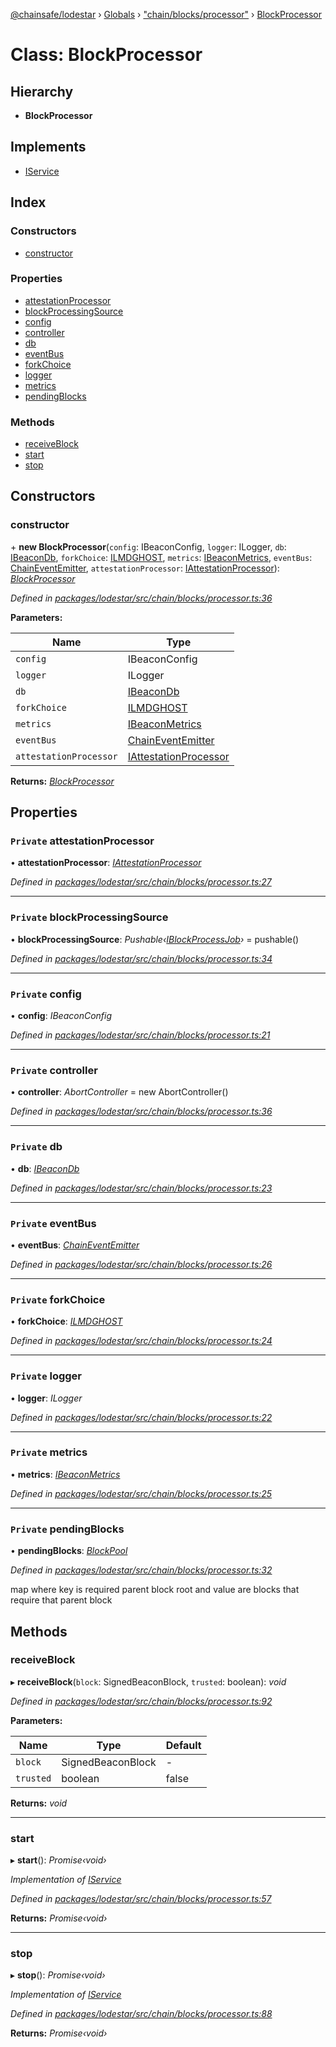 [@chainsafe/lodestar](../README.md) › [Globals](../globals.md) › ["chain/blocks/processor"](../modules/_chain_blocks_processor_.md) › [BlockProcessor](_chain_blocks_processor_.blockprocessor.md)

# Class: BlockProcessor

## Hierarchy

* **BlockProcessor**

## Implements

* [IService](../interfaces/_node_nodejs_.iservice.md)

## Index

### Constructors

* [constructor](_chain_blocks_processor_.blockprocessor.md#constructor)

### Properties

* [attestationProcessor](_chain_blocks_processor_.blockprocessor.md#private-attestationprocessor)
* [blockProcessingSource](_chain_blocks_processor_.blockprocessor.md#private-blockprocessingsource)
* [config](_chain_blocks_processor_.blockprocessor.md#private-config)
* [controller](_chain_blocks_processor_.blockprocessor.md#private-controller)
* [db](_chain_blocks_processor_.blockprocessor.md#private-db)
* [eventBus](_chain_blocks_processor_.blockprocessor.md#private-eventbus)
* [forkChoice](_chain_blocks_processor_.blockprocessor.md#private-forkchoice)
* [logger](_chain_blocks_processor_.blockprocessor.md#private-logger)
* [metrics](_chain_blocks_processor_.blockprocessor.md#private-metrics)
* [pendingBlocks](_chain_blocks_processor_.blockprocessor.md#private-pendingblocks)

### Methods

* [receiveBlock](_chain_blocks_processor_.blockprocessor.md#receiveblock)
* [start](_chain_blocks_processor_.blockprocessor.md#start)
* [stop](_chain_blocks_processor_.blockprocessor.md#stop)

## Constructors

###  constructor

\+ **new BlockProcessor**(`config`: IBeaconConfig, `logger`: ILogger, `db`: [IBeaconDb](../interfaces/_db_api_beacon_interface_.ibeacondb.md), `forkChoice`: [ILMDGHOST](../interfaces/_chain_forkchoice_interface_.ilmdghost.md), `metrics`: [IBeaconMetrics](../interfaces/_metrics_interface_.ibeaconmetrics.md), `eventBus`: [ChainEventEmitter](../modules/_chain_interface_.md#chaineventemitter), `attestationProcessor`: [IAttestationProcessor](../interfaces/_chain_interface_.iattestationprocessor.md)): *[BlockProcessor](_chain_blocks_processor_.blockprocessor.md)*

*Defined in [packages/lodestar/src/chain/blocks/processor.ts:36](https://github.com/ChainSafe/lodestar/blob/439c48cac/packages/lodestar/src/chain/blocks/processor.ts#L36)*

**Parameters:**

Name | Type |
------ | ------ |
`config` | IBeaconConfig |
`logger` | ILogger |
`db` | [IBeaconDb](../interfaces/_db_api_beacon_interface_.ibeacondb.md) |
`forkChoice` | [ILMDGHOST](../interfaces/_chain_forkchoice_interface_.ilmdghost.md) |
`metrics` | [IBeaconMetrics](../interfaces/_metrics_interface_.ibeaconmetrics.md) |
`eventBus` | [ChainEventEmitter](../modules/_chain_interface_.md#chaineventemitter) |
`attestationProcessor` | [IAttestationProcessor](../interfaces/_chain_interface_.iattestationprocessor.md) |

**Returns:** *[BlockProcessor](_chain_blocks_processor_.blockprocessor.md)*

## Properties

### `Private` attestationProcessor

• **attestationProcessor**: *[IAttestationProcessor](../interfaces/_chain_interface_.iattestationprocessor.md)*

*Defined in [packages/lodestar/src/chain/blocks/processor.ts:27](https://github.com/ChainSafe/lodestar/blob/439c48cac/packages/lodestar/src/chain/blocks/processor.ts#L27)*

___

### `Private` blockProcessingSource

• **blockProcessingSource**: *Pushable‹[IBlockProcessJob](../interfaces/_chain_chain_.iblockprocessjob.md)›* = pushable<IBlockProcessJob>()

*Defined in [packages/lodestar/src/chain/blocks/processor.ts:34](https://github.com/ChainSafe/lodestar/blob/439c48cac/packages/lodestar/src/chain/blocks/processor.ts#L34)*

___

### `Private` config

• **config**: *IBeaconConfig*

*Defined in [packages/lodestar/src/chain/blocks/processor.ts:21](https://github.com/ChainSafe/lodestar/blob/439c48cac/packages/lodestar/src/chain/blocks/processor.ts#L21)*

___

### `Private` controller

• **controller**: *AbortController* = new AbortController()

*Defined in [packages/lodestar/src/chain/blocks/processor.ts:36](https://github.com/ChainSafe/lodestar/blob/439c48cac/packages/lodestar/src/chain/blocks/processor.ts#L36)*

___

### `Private` db

• **db**: *[IBeaconDb](../interfaces/_db_api_beacon_interface_.ibeacondb.md)*

*Defined in [packages/lodestar/src/chain/blocks/processor.ts:23](https://github.com/ChainSafe/lodestar/blob/439c48cac/packages/lodestar/src/chain/blocks/processor.ts#L23)*

___

### `Private` eventBus

• **eventBus**: *[ChainEventEmitter](../modules/_chain_interface_.md#chaineventemitter)*

*Defined in [packages/lodestar/src/chain/blocks/processor.ts:26](https://github.com/ChainSafe/lodestar/blob/439c48cac/packages/lodestar/src/chain/blocks/processor.ts#L26)*

___

### `Private` forkChoice

• **forkChoice**: *[ILMDGHOST](../interfaces/_chain_forkchoice_interface_.ilmdghost.md)*

*Defined in [packages/lodestar/src/chain/blocks/processor.ts:24](https://github.com/ChainSafe/lodestar/blob/439c48cac/packages/lodestar/src/chain/blocks/processor.ts#L24)*

___

### `Private` logger

• **logger**: *ILogger*

*Defined in [packages/lodestar/src/chain/blocks/processor.ts:22](https://github.com/ChainSafe/lodestar/blob/439c48cac/packages/lodestar/src/chain/blocks/processor.ts#L22)*

___

### `Private` metrics

• **metrics**: *[IBeaconMetrics](../interfaces/_metrics_interface_.ibeaconmetrics.md)*

*Defined in [packages/lodestar/src/chain/blocks/processor.ts:25](https://github.com/ChainSafe/lodestar/blob/439c48cac/packages/lodestar/src/chain/blocks/processor.ts#L25)*

___

### `Private` pendingBlocks

• **pendingBlocks**: *[BlockPool](_chain_blocks_pool_.blockpool.md)*

*Defined in [packages/lodestar/src/chain/blocks/processor.ts:32](https://github.com/ChainSafe/lodestar/blob/439c48cac/packages/lodestar/src/chain/blocks/processor.ts#L32)*

map where key is required parent block root and value are blocks that require that parent block

## Methods

###  receiveBlock

▸ **receiveBlock**(`block`: SignedBeaconBlock, `trusted`: boolean): *void*

*Defined in [packages/lodestar/src/chain/blocks/processor.ts:92](https://github.com/ChainSafe/lodestar/blob/439c48cac/packages/lodestar/src/chain/blocks/processor.ts#L92)*

**Parameters:**

Name | Type | Default |
------ | ------ | ------ |
`block` | SignedBeaconBlock | - |
`trusted` | boolean | false |

**Returns:** *void*

___

###  start

▸ **start**(): *Promise‹void›*

*Implementation of [IService](../interfaces/_node_nodejs_.iservice.md)*

*Defined in [packages/lodestar/src/chain/blocks/processor.ts:57](https://github.com/ChainSafe/lodestar/blob/439c48cac/packages/lodestar/src/chain/blocks/processor.ts#L57)*

**Returns:** *Promise‹void›*

___

###  stop

▸ **stop**(): *Promise‹void›*

*Implementation of [IService](../interfaces/_node_nodejs_.iservice.md)*

*Defined in [packages/lodestar/src/chain/blocks/processor.ts:88](https://github.com/ChainSafe/lodestar/blob/439c48cac/packages/lodestar/src/chain/blocks/processor.ts#L88)*

**Returns:** *Promise‹void›*
